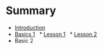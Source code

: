 # Summary
* [Introduction](README.md)
* [Basics 1](chapter1.md)
    * [Lesson 1](basic1/chapter1.md/#test)
    * [Lesson 2](basic1/chapter1.md/#test)
* Basic 2


